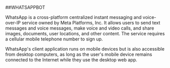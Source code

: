 ##WHATSAPPBOT

WhatsApp is a cross-platform centralized instant messaging and voice-over-IP service owned by Meta Platforms, Inc. It allows users to send text messages and voice messages, make voice and video calls, and share images, documents, user locations, and other content. The service requires a cellular mobile telephone number to sign up.

WhatsApp's client application runs on mobile devices but is also accessible from desktop computers, as long as the user's mobile device remains connected to the Internet while they use the desktop web app.
